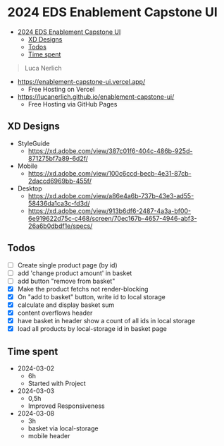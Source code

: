 # 2024 EDS Enablement Capstone UI

<!-- TOC -->
* [2024 EDS Enablement Capstone UI](#2024-eds-enablement-capstone-ui)
  * [XD Designs](#xd-designs)
  * [Todos](#todos)
  * [Time spent](#time-spent)
<!-- TOC -->

> Luca Nerlich

- https://enablement-capstone-ui.vercel.app/
    - Free Hosting on Vercel
- https://lucanerlich.github.io/enablement-capstone-ui/
    - Free Hosting via GitHub Pages

## XD Designs

- StyleGuide
    - https://xd.adobe.com/view/387c01f6-404c-486b-925d-871275bf7a89-6d2f/
- Mobile
    - https://xd.adobe.com/view/100c6ccd-becb-4e31-87cb-2daccd6969bb-455f/
- Desktop
    - https://xd.adobe.com/view/a86e4a6b-737b-43e3-ad55-58436da1ca3c-fd3d/
  - https://xd.adobe.com/view/913b6df6-2487-4a3a-bf00-6e919622d75c-c468/screen/70ec167b-4657-4946-abf3-26a6b0dbdf1e/specs/

## Todos

- [ ] Create single product page (by id)
- [ ] add 'change product amount' in basket
- [ ] add button "remove from basket"
- [x] Make the product fetchs not render-blocking
- [x] On "add to basket" button, write id to local storage
- [x] calculate and display basket sum
- [x] content overflows header
- [x] have basket in header show a count of all ids in local storage
- [x] load all products by local-storage id in basket page

## Time spent

- 2024-03-02
    - 6h
    - Started with Project
- 2024-03-03
    - 0,5h
    - Improved Responsiveness
- 2024-03-08
    - 3h
    - basket via local-storage
    - mobile header
